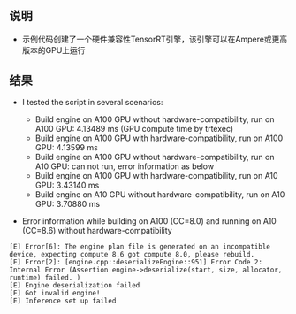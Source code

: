 #

## 说明  

+ 示例代码创建了一个硬件兼容性TensorRT引擎，该引擎可以在Ampere或更高版本的GPU上运行    

## 结果   

+ I tested the script in several scenarios:
  + Build engine on A100 GPU without hardware-compatibility, run on A100 GPU: 4.13489 ms (GPU compute time by trtexec)
  + Build engine on A100 GPU with    hardware-compatibility, run on A100 GPU: 4.13599 ms
  + Build engine on A100 GPU without hardware-compatibility, run on A10  GPU: can not run, error information as below
  + Build engine on A100 GPU with    hardware-compatibility, run on A10  GPU: 3.43140 ms
  + Build engine on A10  GPU without hardware-compatibility, run on A10  GPU: 3.70880 ms

+ Error information while building on A100 (CC=8.0) and running on A10 (CC=8.6) without hardware-compatibility

```text
[E] Error[6]: The engine plan file is generated on an incompatible device, expecting compute 8.6 got compute 8.0, please rebuild.
[E] Error[2]: [engine.cpp::deserializeEngine::951] Error Code 2: Internal Error (Assertion engine->deserialize(start, size, allocator, runtime) failed. )
[E] Engine deserialization failed
[E] Got invalid engine!
[E] Inference set up failed
```

